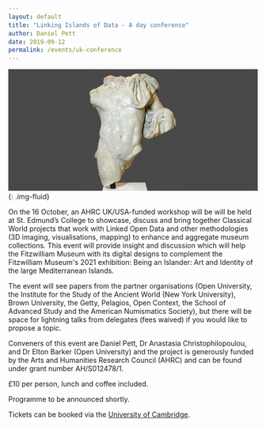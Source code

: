 ```yaml
---
layout: default
title: "Linking Islands of Data - A day conference"
author: Daniel Pett
date: 2019-09-12
permalink: /events/uk-conference
---
```


![](/images/layouts/dionysus.jpg){: .img-fluid}

On the 16 October, an AHRC UK/USA-funded workshop will be will be held at St. Edmund’s College to showcase, discuss and bring together Classical World projects that work with Linked Open Data and other methodologies (3D imaging, visualisations, mapping) to enhance and aggregate museum collections. This event will provide insight and discussion which will help the Fitzwilliam Museum with its digital designs to complement the Fitzwilliam Museum's 2021 exhibition: Being an Islander: Art and Identity of the large Mediterranean Islands.

The event will see papers from the partner organisations (Open University, the Institute for the Study of the Ancient World (New York University), Brown University, the Getty, Pelagios, Open Context, the School of Advanced Study and the American Numismatics Society), but there will be space for lightning talks from delegates (fees waived) if you would like to propose a topic.  

Conveners of this event are Daniel Pett, Dr Anastasia Christophilopoulou, and Dr Elton Barker (Open University) and the project is generously funded by the Arts and Humanities Research Council (AHRC) and can be found under grant number AH/S012478/1.

£10 per person, lunch and coffee included.

Programme to be announced shortly. 

Tickets can be booked via the [University of Cambridge](https://onlinesales.admin.cam.ac.uk/conferences-and-events/fitzwilliam-museum/linking-islands-of-data/linking-islands-of-data).

